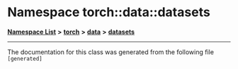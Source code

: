 

# Namespace torch::data::datasets



[**Namespace List**](namespaces.md) **>** [**torch**](namespacetorch.md) **>** [**data**](namespacetorch_1_1data.md) **>** [**datasets**](namespacetorch_1_1data_1_1datasets.md)







































































------------------------------
The documentation for this class was generated from the following file `[generated]`


